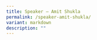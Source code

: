 ```yaml
---
title: Speaker – Amit Shukla
permalink: /speaker-amit-shukla/
variant: markdown
description: ""
---
```


